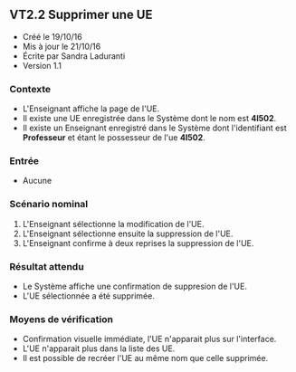 ## VT2.2 Supprimer une UE

* Créé le 19/10/16
* Mis à jour le 21/10/16
* Écrite par Sandra Laduranti
* Version 1.1

### Contexte

* L'Enseignant affiche la page de l'UE.
* Il existe une UE enregistrée dans le Système dont le nom est **4I502**.
* Il existe un Enseignant enregistré dans le Système dont l'identifiant est **Professeur** et étant le possesseur de l'ue **4I502**.

### Entrée

* Aucune

### Scénario nominal

1. L'Enseignant sélectionne la modification de l'UE.
2. L'Enseignant sélectionne ensuite la suppression de l'UE.
3. L'Enseignant confirme à deux reprises la suppression de l'UE.

### Résultat attendu

* Le Système affiche une confirmation de suppresion de l'UE.
* L'UE sélectionnée a été supprimée.

### Moyens de vérification

* Confirmation visuelle immédiate, l'UE n'apparait plus sur l'interface.
* L'UE n'apparait plus dans la liste des UE.
* Il est possible de recréer l'UE au même nom que celle supprimée.
